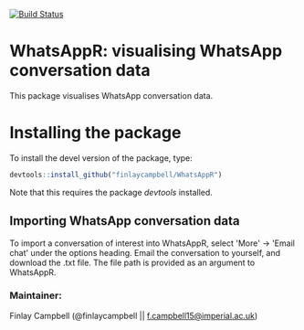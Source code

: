 [![Build Status](https://travis-ci.org/finlaycampbell/WhatsAppR.svg?branch=master)](https://travis-ci.org/finlaycampbell/WhatsAppR)

# WhatsAppR: visualising WhatsApp conversation data

This package visualises WhatsApp conversation data.


# Installing the package

To install the devel version of the package, type:
  
  ```r
  devtools::install_github("finlaycampbell/WhatsAppR")
  ```

Note that this requires the package *devtools* installed.


## Importing WhatsApp conversation data

To import a conversation of interest into WhatsAppR, select 'More' -> 'Email chat' under the options heading.
Email the conversation to yourself, and download the .txt file. The file path is provided as an argument to WhatsAppR.

### Maintainer:
Finlay Campbell (@finlaycampbell || f.campbell15@imperial.ac.uk)
